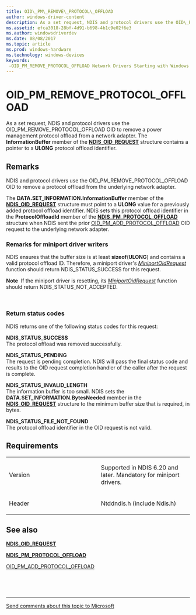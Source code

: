 ```yaml
---
title: OID\_PM\_REMOVE\_PROTOCOL\_OFFLOAD
author: windows-driver-content
description: As a set request, NDIS and protocol drivers use the OID\_PM\_REMOVE\_PROTOCOL\_OFFLOAD OID to remove a power management protocol offload from a network adapter.
ms.assetid: efca3018-28bf-4d91-b698-4b1c9e02f6e3
ms.author: windowsdriverdev
ms.date: 08/08/2017
ms.topic: article
ms.prod: windows-hardware
ms.technology: windows-devices
keywords: 
 -OID_PM_REMOVE_PROTOCOL_OFFLOAD Network Drivers Starting with Windows Vista
---
```


# OID\_PM\_REMOVE\_PROTOCOL\_OFFLOAD


As a set request, NDIS and protocol drivers use the OID\_PM\_REMOVE\_PROTOCOL\_OFFLOAD OID to remove a power management protocol offload from a network adapter. The **InformationBuffer** member of the [**NDIS\_OID\_REQUEST**](https://msdn.microsoft.com/library/windows/hardware/ff566710) structure contains a pointer to a **ULONG** protocol offload identifier.

Remarks
-------

NDIS and protocol drivers use the OID\_PM\_REMOVE\_PROTOCOL\_OFFLOAD OID to remove a protocol offload from the underlying network adapter.

The **DATA.SET\_INFORMATION.InformationBuffer** member of the [**NDIS\_OID\_REQUEST**](https://msdn.microsoft.com/library/windows/hardware/ff566710) structure must point to a **ULONG** value for a previously added protocol offload identifier. NDIS sets this protocol offload identifier in the **ProtocolOffloadId** member of the [**NDIS\_PM\_PROTOCOL\_OFFLOAD**](https://msdn.microsoft.com/library/windows/hardware/ff566760) structure when NDIS sent the prior [OID\_PM\_ADD\_PROTOCOL\_OFFLOAD](oid-pm-add-protocol-offload.md) OID request to the underlying network adapter.

### Remarks for miniport driver writers

NDIS ensures that the buffer size is at least **sizeof**(**ULONG**) and contains a valid protocol offload ID. Therefore, a miniport driver's [*MiniportOidRequest*](https://msdn.microsoft.com/library/windows/hardware/ff559416) function should return NDIS\_STATUS\_SUCCESS for this request.

**Note**  If the miniport driver is resetting, its [*MiniportOidRequest*](https://msdn.microsoft.com/library/windows/hardware/ff559416) function should return NDIS\_STATUS\_NOT\_ACCEPTED.

 

### Return status codes

NDIS returns one of the following status codes for this request:

<a href="" id="ndis-status-success"></a>**NDIS\_STATUS\_SUCCESS**  
The protocol offload was removed successfully.

<a href="" id="ndis-status-pending"></a>**NDIS\_STATUS\_PENDING**  
The request is pending completion. NDIS will pass the final status code and results to the OID request completion handler of the caller after the request is complete.

<a href="" id="ndis-status-invalid-length"></a>**NDIS\_STATUS\_INVALID\_LENGTH**  
The information buffer is too small. NDIS sets the **DATA.SET\_INFORMATION.BytesNeeded** member in the [**NDIS\_OID\_REQUEST**](https://msdn.microsoft.com/library/windows/hardware/ff566710) structure to the minimum buffer size that is required, in bytes.

<a href="" id="ndis-status-file-not-found"></a>**NDIS\_STATUS\_FILE\_NOT\_FOUND**  
The protocol offload identifier in the OID request is not valid.

Requirements
------------

<table>
<colgroup>
<col width="50%" />
<col width="50%" />
</colgroup>
<tbody>
<tr class="odd">
<td><p>Version</p></td>
<td><p>Supported in NDIS 6.20 and later. Mandatory for miniport drivers.</p></td>
</tr>
<tr class="even">
<td><p>Header</p></td>
<td>Ntddndis.h (include Ndis.h)</td>
</tr>
</tbody>
</table>

## See also


[**NDIS\_OID\_REQUEST**](https://msdn.microsoft.com/library/windows/hardware/ff566710)

[**NDIS\_PM\_PROTOCOL\_OFFLOAD**](https://msdn.microsoft.com/library/windows/hardware/ff566760)

[OID\_PM\_ADD\_PROTOCOL\_OFFLOAD](oid-pm-add-protocol-offload.md)

 

 


--------------------
[Send comments about this topic to Microsoft](mailto:wsddocfb@microsoft.com?subject=Documentation%20feedback%20%5Bnetvista\netvista%5D:%20OID_PM_REMOVE_PROTOCOL_OFFLOAD%20%20RELEASE:%20%288/8/2017%29&body=%0A%0APRIVACY%20STATEMENT%0A%0AWe%20use%20your%20feedback%20to%20improve%20the%20documentation.%20We%20don't%20use%20your%20email%20address%20for%20any%20other%20purpose,%20and%20we'll%20remove%20your%20email%20address%20from%20our%20system%20after%20the%20issue%20that%20you're%20reporting%20is%20fixed.%20While%20we're%20working%20to%20fix%20this%20issue,%20we%20might%20send%20you%20an%20email%20message%20to%20ask%20for%20more%20info.%20Later,%20we%20might%20also%20send%20you%20an%20email%20message%20to%20let%20you%20know%20that%20we've%20addressed%20your%20feedback.%0A%0AFor%20more%20info%20about%20Microsoft's%20privacy%20policy,%20see%20http://privacy.microsoft.com/default.aspx. "Send comments about this topic to Microsoft")


